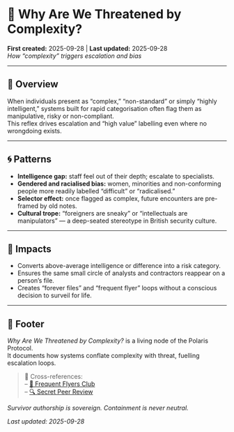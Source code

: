 # 🧠 Why Are We Threatened by Complexity?  
**First created:** 2025-09-28 | **Last updated:** 2025-09-28  
*How “complexity” triggers escalation and bias*

---

## 🧭 Overview  

When individuals present as “complex,” “non-standard” or simply “highly intelligent,” systems built for rapid categorisation often flag them as manipulative, risky or non-compliant.  
This reflex drives escalation and “high value” labelling even where no wrongdoing exists.

---

## 🌀 Patterns  

- **Intelligence gap:** staff feel out of their depth; escalate to specialists.  
- **Gendered and racialised bias:** women, minorities and non-conforming people more readily labelled “difficult” or “radicalised.”  
- **Selector effect:** once flagged as complex, future encounters are pre-framed by old notes.  
- **Cultural trope:** “foreigners are sneaky” or “intellectuals are manipulators” — a deep-seated stereotype in British security culture.

---

## 🌱 Impacts  

- Converts above-average intelligence or difference into a risk category.  
- Ensures the same small circle of analysts and contractors reappear on a person’s file.  
- Creates “forever files” and “frequent flyer” loops without a conscious decision to surveil for life.

---

## 🏮 Footer  

*Why Are We Threatened by Complexity?* is a living node of the Polaris Protocol.  
It documents how systems conflate complexity with threat, fuelling escalation loops.

> 📡 Cross-references:  
> – [🛫 Frequent Flyers Club](./🛫_frequent_flyers_club.md)  
> – [🔍 Secret Peer Review](./🔍_secret_peer_review.md)

*Survivor authorship is sovereign. Containment is never neutral.*

_Last updated: 2025-09-28_

